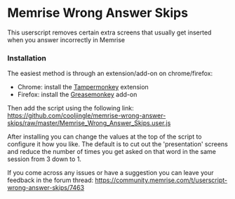# Memrise Wrong Answer Skips

This userscript removes certain extra screens that usually get inserted when you answer incorrectly in Memrise

### Installation

The easiest method is through an extension/add-on on chrome/firefox:

- Chrome: install the [Tampermonkey](https://chrome.google.com/webstore/detail/dhdgffkkebhmkfjojejmpbldmpobfkfo) extension
- Firefox: install the [Greasemonkey](https://addons.mozilla.org/en-US/firefox/addon/greasemonkey/) add-on

Then add the script using the following link: https://github.com/cooljingle/memrise-wrong-answer-skips/raw/master/Memrise_Wrong_Answer_Skips.user.js

After installing you can change the values at the top of the script to configure it how you like. The default is to cut out the 'presentation' screens and reduce the number of times you get asked on that word in the same session from 3 down to 1.

If you come across any issues or have a suggestion you can leave your feedback in the forum thread: https://community.memrise.com/t/userscript-wrong-answer-skips/7463

